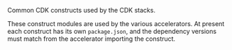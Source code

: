 Common CDK constructs used by the CDK stacks.

These construct modules are used by the various accelerators. At present each construct has its own `package.json`, and the dependency versions must match from the accelerator importing the construct.
